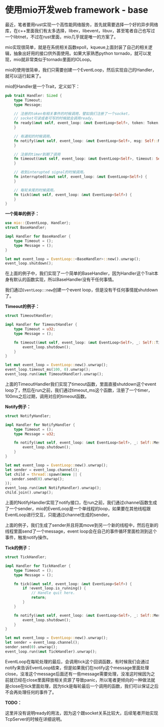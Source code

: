 # 使用mio开发web framework - base

最近，笔者要用rust实现一个高性能网络服务，首先就需要选择一个好的异步网络库，在c++里面我们有太多选择，libev，libevent，libuv，甚至笔者自己也写过一个libtnet，不过在rust里面，mio几乎就是唯一的方案了。

mio实现很简单，就是在系统相关函数epoll，kqueue上面封装了自己的相关逻辑，抽象出好用的接口供外面使用。如果大家熟悉python tornado，就可以发现，mio就非常类似于tornado里面的IOLoop。

mio的使用很简单，我们只需要创建一个EventLoop，然后实现自己的Handler，就可以运行起来了。

mio的Handler是一个Trait，定义如下：

```rust
pub trait Handler: Sized {
    type Timeout;
    type Message;
    
    // 注册的token有相关事件的时候调用，譬如我们注册了一个socket，
    // socket可读或者可写的时候就会调用ready。
    fn ready(&mut self, event_loop: &mut EventLoop<Self>, token: Token, events: EventSet) {
    }

    // 有通知的时候调用。
    fn notify(&mut self, event_loop: &mut EventLoop<Self>, msg: Self::Message) {
    }

    // 注册的timer到期了调用
    fn timeout(&mut self, event_loop: &mut EventLoop<Self>, timeout: Self::Timeout) {
    }

    // 收到interupted signal的时候调用。
    fn interrupted(&mut self, event_loop: &mut EventLoop<Self>) {
    }

    // 每轮末尾的时候调用。
    fn tick(&mut self, event_loop: &mut EventLoop<Self>) {
    }
}
```

**一个简单的例子：**

```rust
use mio::{EventLoop, Handler};
struct BaseHandler;

impl Handler for BaseHandler {
    type Timeout = ();
    type Message = ();
}

let mut event_loop = EventLoop::<BaseHandler>::new().unwrap();
event_loop.shutdown();
```

在上面的例子中，我们实现了一个简单的BaseHandler，因为Handler这个Trait本身有默认的函数实现，所以BaseHandler没有干任何事情。

我们通过`EventLoop::new`创建一个event loop，但是没有干任何事情就shutdown了。

**Timeout的例子：**

```rust
struct TimeoutHandler;

impl Handler for TimeoutHandler {
    type Timeout = u32;
    type Message = ();

    fn timeout(&mut self, event_loop: &mut EventLoop<Self>, _: Self::Timeout) {
        event_loop.shutdown();
    }
}

let mut event_loop = EventLoop::new().unwrap();
event_loop.timeout_ms(100, 0).unwrap();
event_loop.run(&mut TimeoutHandler).unwrap();
```

上面的TimeoutHandler我们实现了timeout函数，里面直接shutdown这个event loop了，然后在run之前，我们通过timeout_ms这个函数，注册了一个timer，100ms之后过期，调用对应的timeout函数。

**Notify例子：**

```rust
struct NotifyHandler;

impl Handler for NotifyHandler {
    type Timeout = ();
    type Message = u32;

    fn notify(&mut self, event_loop: &mut EventLoop<Self>, _: Self::Message) {
        event_loop.shutdown();
    }
}

let mut event_loop = EventLoop::new().unwrap();
let sender = event_loop.channel();
let child = thread::spawn(move || {
   sender.send(0).unwrap();
});
event_loop.run(&mut NotifyHandler).unwrap();
child.join().unwrap();
```

上面的NotifyHandler实现了notify接口，在run之前，我们通过channel函数生成了一个sender，mio的EventLoop是一个单线程的loop，如果要在其他线程跟EventLoop进行交互，只能通过channel生成的sender。

上面的例子，我们生成了sender并且将其move到另一个新的线程中，然后在新的线程里面send了一个message，event loop会在自己的事件循环里面检测到这个事件，触发notify操作。

**Tick的例子：**

```rust
struct TickHandler;

impl Handler for TickHandler {
    type Timeout = ();
    type Message = ();

    fn tick(&mut self, event_loop: &mut EventLoop<Self>) {
        if !event_loop.is_running() {
            // Handle quit here.
            return;
        }
    }

    fn notify(&mut self, event_loop: &mut EventLoop<Self>, _: Self::Message) {
        event_loop.shutdown();
    }
}

let mut event_loop = EventLoop::new().unwrap();
let sender = event_loop.channel();
sender.send(0).unwrap();
event_loop.run(&mut TickHandler).unwrap();
```

EventLoop在每轮处理的最后，会调用tick这个回调函数，有时候我们会通过notify来告诉EventLoop结束，但是如果我们在notify这个message里面处理close，没准这个message后面还有一些message需要处理，没准这时候因为之前就已经在close里面释放相关资源了导致panic，所以笔者更倾向的一种做法就是close在tick里面处理，因为tick是每轮最后一个调用的函数，我们可以保证之后不会再处理任何的事件了。

**TODO：**

这里并没有说明ready的用法，因为这个跟socket关系比较大，后续笔者开始实现TcpServer的时候在详细说明。